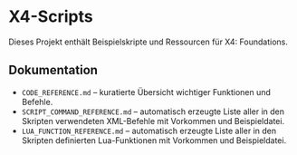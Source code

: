 # X4-Scripts

Dieses Projekt enthält Beispielskripte und Ressourcen für X4: Foundations.

## Dokumentation

- `CODE_REFERENCE.md` – kuratierte Übersicht wichtiger Funktionen und Befehle.
- `SCRIPT_COMMAND_REFERENCE.md` – automatisch erzeugte Liste aller in den Skripten verwendeten
  XML-Befehle mit Vorkommen und Beispieldatei.
- `LUA_FUNCTION_REFERENCE.md` – automatisch erzeugte Liste aller in den Skripten definierten
  Lua-Funktionen mit Vorkommen und Beispieldatei.


